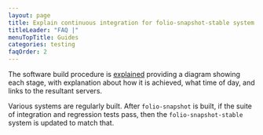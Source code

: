 ```yaml
---
layout: page
title: Explain continuous integration for folio-snapshot-stable system
titleLeader: "FAQ |"
menuTopTitle: Guides
categories: testing
faqOrder: 2
---
```


The software build procedure is [explained](/guides/automation/#software-build-pipeline) providing a diagram showing each stage, with explanation about how it is achieved, what time of day, and links to the resultant servers.

Various systems are regularly built. After `folio-snapshot` is built, if the suite of integration and regression tests pass, then the `folio-snapshot-stable` system is updated to match that.

